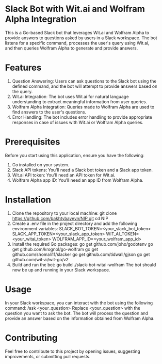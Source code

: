 # Slack Bot with Wit.ai and Wolfram Alpha Integration
This is a Go-based Slack bot that leverages Wit.ai and Wolfram Alpha to provide answers to questions asked by users in a Slack workspace. The bot listens for a specific command, processes the user's query using Wit.ai, and then queries Wolfram Alpha to generate and provide answers.
# Features
1. Question Answering: Users can ask questions to the Slack bot using the defined command, and the bot will attempt to provide answers based on the query.
2. Wit.ai Integration: The bot uses Wit.ai for natural language understanding to extract meaningful information from user queries.
3. Wolfram Alpha Integration: Queries made to Wolfram Alpha are used to find answers to the user's questions.
4. Error Handling: The bot includes error handling to provide appropriate responses in case of issues with Wit.ai or Wolfram Alpha queries.
# Prerequisites
Before you start using this application, ensure you have the following:
1. Go installed on your system.
2. Slack API tokens: You'll need a Slack bot token and a Slack app token.
3. Wit.ai API token: You'll need an API token for Wit.ai.
4. Wolfram Alpha app ID: You'll need an app ID from Wolfram Alpha.
# Installation
1. Clone the repository to your local machine:
git clone https://github.com/bakhtybayevn/NIP.git
cd NIP
2. Create a .env file in the project directory and add the following environment variables:
SLACK_BOT_TOKEN=<your_slack_bot_token>
SLACK_APP_TOKEN=<your_slack_app_token>
WIT_AI_TOKEN=<your_witai_token>
WOLFRAM_APP_ID=<your_wolfram_app_id>
3. Install the required Go packages:
go get github.com/joho/godotenv
go get github.com/krognol/go-wolfram
go get github.com/shomali11/slacker
go get github.com/tidwall/gjson
go get github.com/wit-ai/wit-go/v2
4. Build and run the bot:
go build
./slack-bot-witai-wolfram
The bot should now be up and running in your Slack workspace.
# Usage
In your Slack workspace, you can interact with the bot using the following command:
/ask <your_question>
Replace <your_question> with the question you want to ask the bot. The bot will process the question and provide an answer based on the information obtained from Wolfram Alpha.
# Contributing
Feel free to contribute to this project by opening issues, suggesting improvements, or submitting pull requests.
